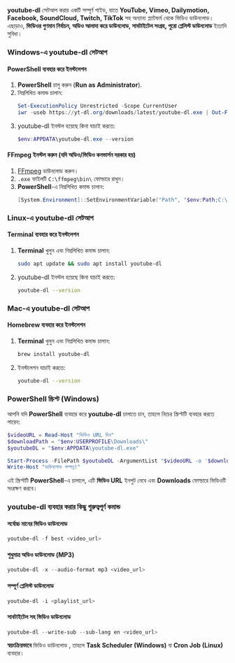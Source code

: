 **youtube-dl** সেটআপ করার একটি সম্পূর্ণ গাইড, যাতে **YouTube, Vimeo, Dailymotion, Facebook, SoundCloud, Twitch, TikTok** সহ অন্যান্য প্ল্যাটফর্ম থেকে ভিডিও ডাউনলোড। এছাড়াও, **ভিডিওর গুণমান নির্বাচন, অডিও আলাদা করে ডাউনলোড, সাবটাইটেল সংগ্রহ, পুরো প্লেলিস্ট ডাউনলোড** ইত্যাদি সুবিধা।

### **Windows-এ youtube-dl সেটআপ**
#### **PowerShell ব্যবহার করে ইনস্টলেশন**
1. **PowerShell** চালু করুন (**Run as Administrator**).
2. নিম্নলিখিত কমান্ড চালান:
   ```powershell
   Set-ExecutionPolicy Unrestricted -Scope CurrentUser
   iwr -useb https://yt-dl.org/downloads/latest/youtube-dl.exe | Out-File -FilePath "$env:APPDATA\youtube-dl.exe"
   ```
3. youtube-dl ইনস্টল হয়েছে কিনা যাচাই করতে:
   ```powershell
   $env:APPDATA\youtube-dl.exe --version
   ```

#### **FFmpeg ইনস্টল করুন (যদি অডিও/ভিডিও কনভার্সন দরকার হয়)**
1. [FFmpeg](https://ffmpeg.org/download.html) ডাউনলোড করুন।
2. `.exe` ফাইলটি `C:\ffmpeg\bin\` ফোল্ডারে রাখুন।
3. **PowerShell**-এ নিম্নলিখিত কমান্ড চালান:
   ```powershell
   [System.Environment]::SetEnvironmentVariable("Path", "$env:Path;C:\ffmpeg\bin", [System.EnvironmentVariableTarget]::Machine)
   ```

### **Linux-এ youtube-dl সেটআপ**
#### **Terminal ব্যবহার করে ইনস্টলেশন**
1. **Terminal** খুলুন এবং নিম্নলিখিত কমান্ড চালান:
   ```bash
   sudo apt update && sudo apt install youtube-dl
   ```
2. youtube-dl ইনস্টল হয়েছে কিনা যাচাই করতে:
   ```bash
   youtube-dl --version
   ```

### **Mac-এ youtube-dl সেটআপ**
#### **Homebrew ব্যবহার করে ইনস্টলেশন**
1. **Terminal** খুলুন এবং নিম্নলিখিত কমান্ড চালান:
   ```bash
   brew install youtube-dl
   ```
2. ইনস্টলেশন যাচাই করতে:
   ```bash
   youtube-dl --version
   ```

### **PowerShell স্ক্রিপ্ট (Windows)**
আপনি যদি **PowerShell** ব্যবহার করে **youtube-dl** চালাতে চান, তাহলে নিচের স্ক্রিপ্টটি ব্যবহার করতে পারেন:
```powershell
$videoURL = Read-Host "ভিডিও URL দিন"
$downloadPath = "$env:USERPROFILE\Downloads\"
$youtubeDL = "$env:APPDATA\youtube-dl.exe"

Start-Process -FilePath $youtubeDL -ArgumentList "$videoURL -o '$downloadPath\%(title)s.%(ext)s'" -NoNewWindow -Wait
Write-Host "ডাউনলোড সম্পন্ন!"
```
এই স্ক্রিপ্টটি **PowerShell**-এ চালালে, এটি **ভিডিও URL** ইনপুট নেবে এবং **Downloads** ফোল্ডারে ভিডিওটি সংরক্ষণ করবে।

### **youtube-dl ব্যবহার করার কিছু গুরুত্বপূর্ণ কমান্ড**
#### **সর্বোচ্চ মানের ভিডিও ডাউনলোড**
```powershell
youtube-dl -f best <video_url>
```
#### **শুধুমাত্র অডিও ডাউনলোড (MP3)**
```powershell
youtube-dl -x --audio-format mp3 <video_url>
```
#### **সম্পূর্ণ প্লেলিস্ট ডাউনলোড**
```powershell
youtube-dl -i <playlist_url>
```
#### **সাবটাইটেল সহ ভিডিও ডাউনলোড**
```powershell
youtube-dl --write-sub --sub-lang en <video_url>
```

**স্বয়ংক্রিয়ভাবে** ভিডিও ডাউনলোড , তাহলে **Task Scheduler (Windows)** বা **Cron Job (Linux)** ব্যবহার।
